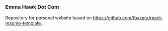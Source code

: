 ### Emma Hawk Dot Com

Repository for personal website based on https://github.com/tbakerx/react-resume-template.